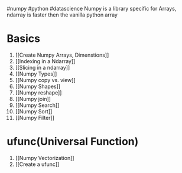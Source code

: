 #numpy #python #datascience 
Numpy is a library specific for Arrays, ndarray is faster then the vanilla python array
# Basics
1. [[Create Numpy Arrays, Dimenstions]]
2. [[Indexing in a Ndarray]]
3. [[Slicing in a ndarray]]
4. [[Numpy Types]]
5. [[Numpy copy vs. view]]
6. [[Numpy Shapes]]
7. [[Numpy reshape]]
8. [[Numpy join]]
9. [[Numpy Search]]
10. [[Numpy Sort]]
11. [[Numpy Filter]]
# ufunc(Universal Function)
1. [[Numpy Vectorization]]
2. [[Create a ufunc]]